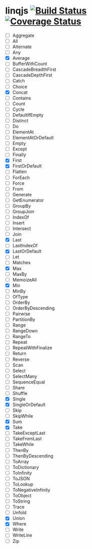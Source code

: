 # linqjs [![Build Status](https://api.travis-ci.org/SvSchmidt/linqjs.png)](https://travis-ci.org/SvSchmidt/linqjs) [![Coverage Status](https://coveralls.io/repos/github/SvSchmidt/linqjs/badge.svg)](https://coveralls.io/github/SvSchmidt/linqjs)

- [ ] Aggregate
- [ ] All
- [ ] Alternate
- [ ] Any
- [x] Average
- [ ] BufferWithCount
- [ ] CascadeBreadthFirst
- [ ] CascadeDepthFirst
- [ ] Catch
- [ ] Choice
- [x] Concat
- [ ] Contains
- [ ] Count
- [ ] Cycle
- [ ] DefaultIfEmpty
- [ ] Distinct
- [ ] Do
- [ ] ElementAt
- [ ] ElementAtOrDefault
- [ ] Empty
- [ ] Except
- [ ] Finally
- [x] First
- [x] FirstOrDefault
- [ ] Flatten
- [ ] ForEach
- [ ] Force
- [ ] From
- [ ] Generate
- [ ] GetEnumerator
- [ ] GroupBy
- [ ] GroupJoin
- [ ] IndexOf
- [ ] Insert
- [ ] Intersect
- [ ] Join
- [x] Last
- [ ] LastIndexOf
- [x] LastOrDefault
- [ ] Let
- [ ] Matches
- [x] Max
- [ ] MaxBy
- [ ] MemoizeAll
- [x] Min
- [ ] MinBy
- [ ] OfType
- [ ] OrderBy
- [ ] OrderByDescending
- [ ] Pairwise
- [ ] PartitionBy
- [ ] Range
- [ ] RangeDown
- [ ] RangeTo
- [ ] Repeat
- [ ] RepeatWithFinalize
- [ ] Return
- [ ] Reverse
- [ ] Scan
- [ ] Select
- [ ] SelectMany
- [ ] SequenceEqual
- [ ] Share
- [ ] Shuffle
- [x] Single
- [x] SingleOrDefault
- [ ] Skip
- [ ] SkipWhile
- [x] Sum
- [x] Take
- [ ] TakeExceptLast
- [ ] TakeFromLast
- [ ] TakeWhile
- [ ] ThenBy
- [ ] ThenByDescending
- [ ] ToArray
- [ ] ToDictionary
- [ ] ToInfinity
- [ ] ToJSON
- [ ] ToLookup
- [ ] ToNegativeInfinity
- [ ] ToObject
- [ ] ToString
- [ ] Trace
- [ ] Unfold
- [x] Union
- [x] Where
- [ ] Write
- [ ] WriteLine
- [ ] Zip

